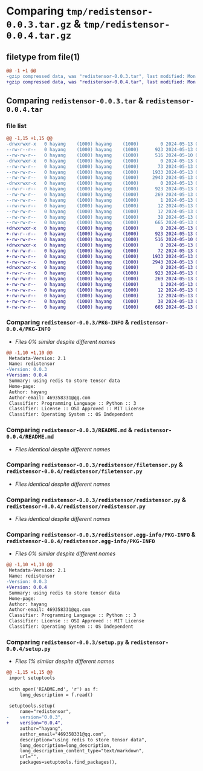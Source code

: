 # Comparing `tmp/redistensor-0.0.3.tar.gz` & `tmp/redistensor-0.0.4.tar.gz`

## filetype from file(1)

```diff
@@ -1 +1 @@
-gzip compressed data, was "redistensor-0.0.3.tar", last modified: Mon May 13 04:25:51 2024, max compression
+gzip compressed data, was "redistensor-0.0.4.tar", last modified: Mon May 13 04:28:41 2024, max compression
```

## Comparing `redistensor-0.0.3.tar` & `redistensor-0.0.4.tar`

### file list

```diff
@@ -1,15 +1,15 @@
-drwxrwxr-x   0 hayang    (1000) hayang    (1000)        0 2024-05-13 04:25:51.947543 redistensor-0.0.3/
--rw-r--r--   0 hayang    (1000) hayang    (1000)      923 2024-05-13 04:25:51.947543 redistensor-0.0.3/PKG-INFO
--rw-rw-r--   0 hayang    (1000) hayang    (1000)      516 2024-05-10 09:14:45.000000 redistensor-0.0.3/README.md
-drwxrwxr-x   0 hayang    (1000) hayang    (1000)        0 2024-05-13 04:25:51.947543 redistensor-0.0.3/redistensor/
--rw-rw-r--   0 hayang    (1000) hayang    (1000)       73 2024-05-13 04:20:38.000000 redistensor-0.0.3/redistensor/__init__.py
--rw-rw-r--   0 hayang    (1000) hayang    (1000)     1933 2024-05-13 04:17:27.000000 redistensor-0.0.3/redistensor/filetensor.py
--rw-rw-r--   0 hayang    (1000) hayang    (1000)     2943 2024-05-13 04:16:54.000000 redistensor-0.0.3/redistensor/redistensor.py
-drwxrwxr-x   0 hayang    (1000) hayang    (1000)        0 2024-05-13 04:25:51.947543 redistensor-0.0.3/redistensor.egg-info/
--rw-r--r--   0 hayang    (1000) hayang    (1000)      923 2024-05-13 04:25:51.000000 redistensor-0.0.3/redistensor.egg-info/PKG-INFO
--rw-rw-r--   0 hayang    (1000) hayang    (1000)      269 2024-05-13 04:25:51.000000 redistensor-0.0.3/redistensor.egg-info/SOURCES.txt
--rw-rw-r--   0 hayang    (1000) hayang    (1000)        1 2024-05-13 04:25:51.000000 redistensor-0.0.3/redistensor.egg-info/dependency_links.txt
--rw-rw-r--   0 hayang    (1000) hayang    (1000)       12 2024-05-13 04:25:51.000000 redistensor-0.0.3/redistensor.egg-info/requires.txt
--rw-rw-r--   0 hayang    (1000) hayang    (1000)       12 2024-05-13 04:25:51.000000 redistensor-0.0.3/redistensor.egg-info/top_level.txt
--rw-rw-r--   0 hayang    (1000) hayang    (1000)       38 2024-05-13 04:25:51.947543 redistensor-0.0.3/setup.cfg
--rw-rw-r--   0 hayang    (1000) hayang    (1000)      665 2024-05-13 04:21:39.000000 redistensor-0.0.3/setup.py
+drwxrwxr-x   0 hayang    (1000) hayang    (1000)        0 2024-05-13 04:28:41.997512 redistensor-0.0.4/
+-rw-r--r--   0 hayang    (1000) hayang    (1000)      923 2024-05-13 04:28:41.997512 redistensor-0.0.4/PKG-INFO
+-rw-rw-r--   0 hayang    (1000) hayang    (1000)      516 2024-05-10 09:14:45.000000 redistensor-0.0.4/README.md
+drwxrwxr-x   0 hayang    (1000) hayang    (1000)        0 2024-05-13 04:28:41.997512 redistensor-0.0.4/redistensor/
+-rw-rw-r--   0 hayang    (1000) hayang    (1000)       72 2024-05-13 04:28:26.000000 redistensor-0.0.4/redistensor/__init__.py
+-rw-rw-r--   0 hayang    (1000) hayang    (1000)     1933 2024-05-13 04:17:27.000000 redistensor-0.0.4/redistensor/filetensor.py
+-rw-rw-r--   0 hayang    (1000) hayang    (1000)     2943 2024-05-13 04:16:54.000000 redistensor-0.0.4/redistensor/redistensor.py
+drwxrwxr-x   0 hayang    (1000) hayang    (1000)        0 2024-05-13 04:28:41.997512 redistensor-0.0.4/redistensor.egg-info/
+-rw-r--r--   0 hayang    (1000) hayang    (1000)      923 2024-05-13 04:28:41.000000 redistensor-0.0.4/redistensor.egg-info/PKG-INFO
+-rw-rw-r--   0 hayang    (1000) hayang    (1000)      269 2024-05-13 04:28:41.000000 redistensor-0.0.4/redistensor.egg-info/SOURCES.txt
+-rw-rw-r--   0 hayang    (1000) hayang    (1000)        1 2024-05-13 04:28:41.000000 redistensor-0.0.4/redistensor.egg-info/dependency_links.txt
+-rw-rw-r--   0 hayang    (1000) hayang    (1000)       12 2024-05-13 04:28:41.000000 redistensor-0.0.4/redistensor.egg-info/requires.txt
+-rw-rw-r--   0 hayang    (1000) hayang    (1000)       12 2024-05-13 04:28:41.000000 redistensor-0.0.4/redistensor.egg-info/top_level.txt
+-rw-rw-r--   0 hayang    (1000) hayang    (1000)       38 2024-05-13 04:28:41.997512 redistensor-0.0.4/setup.cfg
+-rw-rw-r--   0 hayang    (1000) hayang    (1000)      665 2024-05-13 04:28:37.000000 redistensor-0.0.4/setup.py
```

### Comparing `redistensor-0.0.3/PKG-INFO` & `redistensor-0.0.4/PKG-INFO`

 * *Files 0% similar despite different names*

```diff
@@ -1,10 +1,10 @@
 Metadata-Version: 2.1
 Name: redistensor
-Version: 0.0.3
+Version: 0.0.4
 Summary: using redis to store tensor data
 Home-page: 
 Author: hayang
 Author-email: 469358331@qq.com
 Classifier: Programming Language :: Python :: 3
 Classifier: License :: OSI Approved :: MIT License
 Classifier: Operating System :: OS Independent
```

### Comparing `redistensor-0.0.3/README.md` & `redistensor-0.0.4/README.md`

 * *Files identical despite different names*

### Comparing `redistensor-0.0.3/redistensor/filetensor.py` & `redistensor-0.0.4/redistensor/filetensor.py`

 * *Files identical despite different names*

### Comparing `redistensor-0.0.3/redistensor/redistensor.py` & `redistensor-0.0.4/redistensor/redistensor.py`

 * *Files identical despite different names*

### Comparing `redistensor-0.0.3/redistensor.egg-info/PKG-INFO` & `redistensor-0.0.4/redistensor.egg-info/PKG-INFO`

 * *Files 0% similar despite different names*

```diff
@@ -1,10 +1,10 @@
 Metadata-Version: 2.1
 Name: redistensor
-Version: 0.0.3
+Version: 0.0.4
 Summary: using redis to store tensor data
 Home-page: 
 Author: hayang
 Author-email: 469358331@qq.com
 Classifier: Programming Language :: Python :: 3
 Classifier: License :: OSI Approved :: MIT License
 Classifier: Operating System :: OS Independent
```

### Comparing `redistensor-0.0.3/setup.py` & `redistensor-0.0.4/setup.py`

 * *Files 1% similar despite different names*

```diff
@@ -1,15 +1,15 @@
 import setuptools
 
 with open('README.md', 'r') as f:
     long_description = f.read()
 
 setuptools.setup(
     name="redistensor",
-    version="0.0.3",
+    version="0.0.4",
     author="hayang",
     author_email="469358331@qq.com",
     description="using redis to store tensor data",
     long_description=long_description,
     long_description_content_type="text/markdown",
     url="",
     packages=setuptools.find_packages(),
```

